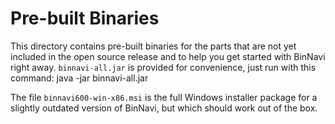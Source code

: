 Pre-built Binaries
==================

This directory contains pre-built binaries for the parts that are not yet
included in the open source release and to help you get started with BinNavi
right away.
``binnavi-all.jar`` is provided for convenience, just run with this command:
    java -jar binnavi-all.jar

The file ``binnavi600-win-x86.msi`` is the full Windows installer package for
a slightly outdated version of BinNavi, but which should work out of the box.
